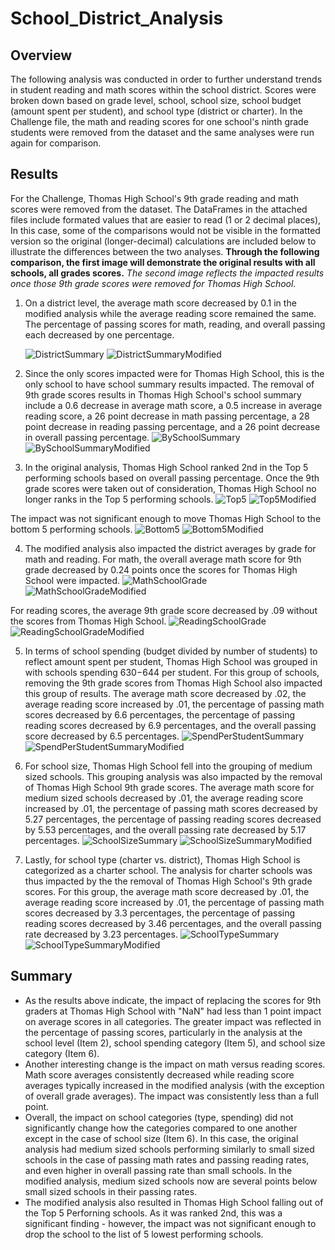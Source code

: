 # School_District_Analysis
## Overview
The following analysis was conducted in order to further understand trends in student reading and math scores within the school district. Scores were broken down based on grade level, school, school size, school budget (amount spent per student), and school type (district or charter). In the Challenge file, the math and reading scores for one school's ninth grade students were removed from the dataset and the same analyses were run again for comparison. 

## Results
For the Challenge, Thomas High School's 9th grade reading and math scores were removed from the dataset. The DataFrames in the attached files include formated values that are easier to read (1 or 2 decimal places), In this case, some of the comparisons would not be visible in the formatted version so the original (longer-decimal) calculations are included below to illustrate the differences between the two analyses.
**Through the following comparison, the first image will demonstrate the original results with all schools, all grades scores.** 
*The second image reflects the impacted results once those 9th grade scores were removed for Thomas High School.* 

1.  On a district level, the average math score decreased by 0.1 in the modified analysis while the average reading score remained the same. The percentage of passing scores for math, reading, and overall passing each decreased by one percentage.

     ![DistrictSummary](Resources/DistrictSummary.png) 
     ![DistrictSummaryModified](Resources/DistrictSummaryModified.png)

2.  Since the only scores impacted were for Thomas High School, this is the only school to have school summary results impacted. The removal of 9th grade scores results in Thomas High School's school summary include a 0.6 decrease in average math score, a 0.5 increase in average reading score, a 26 point decrease in math passing percentage, a 28 point decrease in reading passing percentage, and a 26 point decrease in overall passing percentage. 
![BySchoolSummary](Resources/BySchoolSummary.png) ![BySchoolSummaryModified](Resources/BySchoolSummaryModified.png)

3.  In the original analysis, Thomas High School ranked 2nd in the Top 5 performing schools based on overall passing percentage. Once the 9th grade scores were taken out of consideration, Thomas High School no longer ranks in the Top 5 performing schools. 
![Top5](Resources/Top5.png) ![Top5Modified](Resources/Top5Modified.png)

The impact was not significant enough to move Thomas High School to the bottom 5 performing schools. 
![Bottom5](Resources/Bottom5.png) ![Bottom5Modified](Resources/Bottom5Modified.png)

4. The modified analysis also impacted the district averages by grade for math and reading. For math, the overall average math score for 9th grade decreased by 0.24 points once the scores for Thomas High School were impacted. 
![MathSchoolGrade](Resources/MathSchoolGrade.png) ![MathSchoolGradeModified](Resources/MathSchoolGradeModified.png)

For reading scores, the average 9th grade score decreased by .09 without the scores from Thomas High School.
![ReadingSchoolGrade](Resources/ReadingSchoolGrade.png) ![ReadingSchoolGradeModified](Resources/ReadingSchoolGradeModified.png)

5. In terms of school spending (budget divided by number of students) to reflect amount spent per student, Thomas High School was grouped in with schools spending $630-$644 per student. For this group of schools, removing the 9th grade scores from Thomas High School also impacted this group of results. The average math score decreased by .02, the average reading score increased by .01, the percentage of passing math scores decreased by 6.6 percentages, the percentage of passing reading scores decreased by 6.9 percentages, and the overall passing score decreased by 6.5 percentages. 
![SpendPerStudentSummary](Resources/SpendPerStudentSummary.png) ![SpendPerStudentSummaryModified](Resources/SpendPerStudentSummaryModified.png)

6.  For school size, Thomas High School fell into the grouping of medium sized schools. This grouping analysis was also impacted by the removal of Thomas High School 9th grade scores. The average math score for medium sized schools decreased by .01, the average reading score increased by .01, the percentage of passing math scores decreased by 5.27 percentages, the percentage of passing reading scores decreased by 5.53 percentages, and the overall passing rate decreased by 5.17 percentages. 
![SchoolSizeSummary](Resources/SchoolSizeSummary.png) ![SchoolSizeSummaryModified](Resources/SchoolSizeSummaryModified.png)

 7. Lastly, for school type (charter vs. district), Thomas High School is categorized as a charter school. The analysis for charter schools was thus impacted by the the removal of Thomas High School's 9th grade scores. For this group, the average math score decreased by .01, the average reading score increased by .01, the percentage of passing math scores decreased by 3.3 percentages, the percentage of passing reading scores decreased by 3.46 percentages, and the overall passing rate decreased by 3.23 percentages.
 ![SchoolTypeSummary](Resources/SchoolTypeSummary.png) ![SchoolTypeSummaryModified](Resources/SchoolTypeSummaryModified.png)
 
 ## Summary
 - As the results above indicate, the impact of replacing the scores for 9th graders at Thomas High School with "NaN" had less than 1 point impact on average scores in all categories. The greater impact was reflected in the percentage of passing scores, particularly in the analysis at the school level (Item 2), school spending category (Item 5), and school size category (Item 6). 
 - Another interesting change is the impact on math versus reading scores. Math score averages consistently decreased while reading score averages typically increased in the modified analysis (with the exception of overall grade averages). The impact was consistently less than a full point. 
 - Overall, the impact on school categories (type, spending) did not significantly change how the categories compared to one another except in the case of school size (Item 6). In this case, the original analysis had medium sized schools performing similarly to small sized schools in the case of passing math rates and passing reading rates, and even higher in overall passing rate than small schools. In the modified analysis, medium sized schools now are several points below small sized schools in their passing rates. 
 - The modified analysis also resulted in Thomas High School falling out of the Top 5 Perforning schools. As it was ranked 2nd, this was a significant finding - however, the impact was not significant enough to drop the school to the list of 5 lowest performing schools.
 
